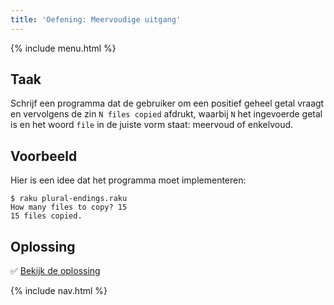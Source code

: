 ```yaml
---
title: 'Oefening: Meervoudige uitgang'
---
```


{% include menu.html %}

## Taak

Schrijf een programma dat de gebruiker om een positief geheel getal vraagt en vervolgens de zin `N files copied` afdrukt, waarbij `N` het ingevoerde getal is en het woord `file` in de juiste vorm staat: meervoud of enkelvoud.

## Voorbeeld

Hier is een idee dat het programma moet implementeren:

```console
$ raku plural-endings.raku
How many files to copy? 15
15 files copied.
```

## Oplossing

✅ [Bekijk de oplossing](solution)

{% include nav.html %}
